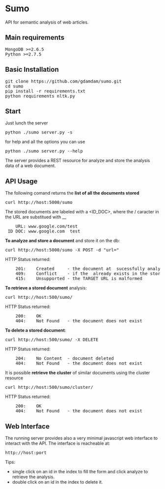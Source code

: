 # Sumo 
API for semantic analysis of web articles.


## Main requirements
<pre>
MongoDB >=2.6.5 
Python >=2.7.5
</pre>

## Basic Installation

<pre>
git clone https://github.com/gdamdam/sumo.git
cd sumo
pip install -r requirements.txt
python requirements_nltk.py
</pre>

## Start

Just lunch the server

<pre>
python ./sumo_server.py -s <IP>
</pre>

for help and all the options you can use
<pre>
python ./sumo_server.py --help
</pre>

The server provides a REST resource for analyze and store the analysis data of a web document.

## API Usage

The following comand returns the <b>list of all the documents stored</b>
<pre>
curl http://host:5000/sumo
</pre>

The stored documents are labeled with a <ID_DOC>, where the \/ caracter in the URL
are substitued with \_\_
<pre>
	URL: www.google.com/test
 ID_DOC: www.google.com__test
</pre>

<b>To analyze and store a document</b> and store it on the db:
<pre>
curl http://host:5000/sumo -X POST -d "url=<TARGET_URL>"
</pre>
HTTP Status returned:
<pre>
	201:	Created		- the document at <TARGET_URL> sucessfully analyzed and stored
	409:	Conflict	- if the <TARGET_URL> already exists in the storade
	415:	Unsupported	- the TARGET_URL is malformed
</pre>

<b>To retrieve a stored document</b> analysis:
<pre>
curl http://host:500/sumo/<ID_DOC>
</pre>
HTTP Status returned:
<pre>
	200:	OK			
	404:	Not Found 	- the document does not exist
</pre>

<b>To delete a stored document</b>:
<pre>
curl http://host:500/sumo/<ID_DOC> -X DELETE
</pre>
HTTP Status returned:
<pre>
	204:	No Content	- document deleted 
	404:	Not Found 	- the document does not exist
</pre>

It is possible <b>retrieve the cluster</b> of similar documents using the cluster resource
<pre>
curl http://host:500/sumo/cluster/<ID_DOC>
</pre>
HTTP Status returned:
<pre>
	200:	OK
	404:	Not Found 	- the document does not exist
</pre>


## Web Interface

The running server provides also a very minimal javascript web interface to interact with the API.
The interface is reacheable at:
<pre>
http://host:port
</pre>

Tips:
- single click on an id in the index to fill the form and click analyze to retrieve the analysis.
- double click on an id in the index to delete it.
